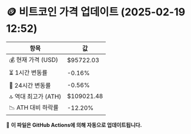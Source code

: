 # 🪙 비트코인 가격 업데이트 (2025-02-19 12:52)

| 항목                | 값 |
|--------------------|----------------|
| 💰 현재 가격 (USD) | $95722.03 |
| ⏳ 1시간 변동률    | -0.16% |
| 📆 24시간 변동률   | -0.56% |
| 🔝 역대 최고가 (ATH) | $109021.48 |
| 📉 ATH 대비 하락률 | -12.20% |

🔄 **이 파일은 GitHub Actions에 의해 자동으로 업데이트됩니다.**
